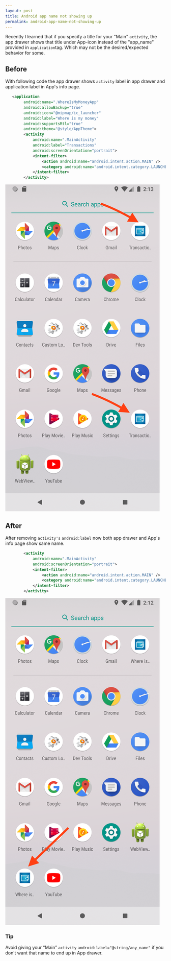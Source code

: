 ```yaml
---
layout: post
title: Android app name not showing up
permalink: android-app-name-not-showing-up
---
```


Recently I learned that if you specify a title for your "Main" `activity`, the app drawer shows that title under App-icon instead of the "app_name" provided in `application`tag. Which may not be the desired/expected behavior for some.

## Before
With following code the app drawer shows `activity` label in app drawer and application label in App's info page.

```xml
   <application
        android:name=".WhereIsMyMoneyApp"
        android:allowBackup="true"
        android:icon="@mipmap/ic_launcher"
        android:label="Where is my money" 
        android:supportsRtl="true"
        android:theme="@style/AppTheme">
        <activity
            android:name=".MainActivity"
            android:label="Transactions"
            android:screenOrientation="portrait">
            <intent-filter>
                <action android:name="android.intent.action.MAIN" />
                <category android:name="android.intent.category.LAUNCHER" />
            </intent-filter>
        </activity>
```
<a href="/images/with-activity-label.png"><img src="../assets/img/with-activity-label.png" alt="The view of app drawer when acitivity label is provided"></a>

## After
After removing `activity's` `android:label` now both app drawer and App's info page show same name.

```xml
        <activity
            android:name=".MainActivity"
            android:screenOrientation="portrait">
            <intent-filter>
                <action android:name="android.intent.action.MAIN" />
                <category android:name="android.intent.category.LAUNCHER" />
            </intent-filter>
        </activity>
```
<a href="/images/without-activity-label.png"><img src="../assets/img/without-activity-label.png" alt="The view of app drawer when acitivity label is provided"></a>

### Tip
Avoid giving your “Main” `activity` `android:label="@string/any_name"` if you don’t want that name to end up in App drawer. 
